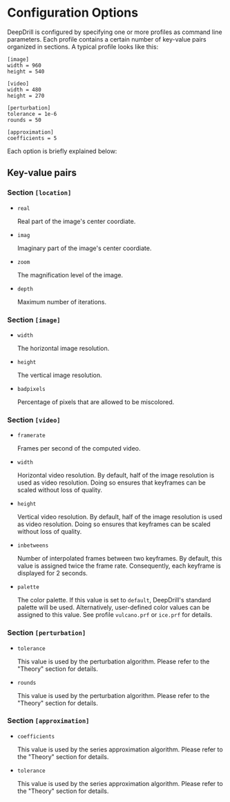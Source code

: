 # Configuration Options

DeepDrill is configured by specifying one or more profiles as command line parameters. Each profile contains a certain number of key-value pairs organized in sections. A typical profile looks like this:

```
[image]
width = 960
height = 540

[video]
width = 480
height = 270

[perturbation]
tolerance = 1e-6
rounds = 50

[approximation]
coefficients = 5
```

Each option is briefly explained below: 

## Key-value pairs

### Section `[location]`

- `real`

  Real part of the image's center coordiate.

- `imag`

  Imaginary part of the image's center coordiate.

- `zoom`

  The magnification level of the image.

- `depth`

  Maximum number of iterations.

### Section `[image]`

- `width`
  
  The horizontal image resolution.

- `height` 

  The vertical image resolution.

- `badpixels`

  Percentage of pixels that are allowed to be miscolored.

### Section `[video]`

- `framerate`

  Frames per second of the computed video.

- `width`

  Horizontal video resolution. By default, half of the image resolution is used as video resolution. Doing so ensures that keyframes can be scaled without loss of quality.

- `height`

  Vertical video resolution. By default, half of the image resolution is used as video resolution. Doing so ensures that keyframes can be scaled without loss of quality.

- `inbetweens`

  Number of interpolated frames between two keyframes. By default, this value is assigned twice the frame rate. Consequently, each keyframe is displayed for 2 seconds.

- `palette`

  The color palette. If this value is set to `default`, DeepDrill's standard palette will be used. Alternatively, user-defined color values can be assigned to this value. See profile `vulcano.prf` or `ice.prf` for details.

### Section `[perturbation]`

- `tolerance`

  This value is used by the perturbation algorithm. Please refer to the "Theory" section for details. 

- `rounds`

  This value is used by the perturbation algorithm. Please refer to the "Theory" section for details. 

### Section `[approximation]`

- `coefficients`

  This value is used by the series approximation algorithm. Please refer to the "Theory" section for details. 

- `tolerance`

  This value is used by the series approximation algorithm. Please refer to the "Theory" section for details. 

